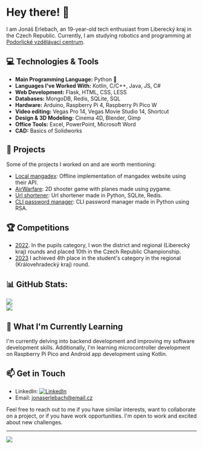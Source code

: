 
# Hey there! 👋

I am Jonáš Erlebach, an 19-year-old tech enthusiast from Liberecký kraj in the Czech Republic. Currently, I am studying robotics and programming at [Podorlické vzdělávací centrum](https://www.sspvc.cz/).
## 💻 Technologies & Tools
- **Main Programming Language:** Python 🐍
- **Languages I've Worked With:** Kotlin, C/C++, Java, JS, C#
- **Web Development:** Flask, HTML, CSS, LESS
- **Databases:** MongoDB, Redis, SQLite, SQL
- **Hardware:** Arduino, Raspberry Pi 4, Raspberry Pi Pico W
- **Video editing:** Vegas Pro 14, Vegas Movie Studio 14, Shortcut
- **Design & 3D Modeling:** Cinema 4D, Blender, Gimp
- **Office Tools:** Excel, PowerPoint, Microsoft Word
- **CAD:** Basics of Solidworks


## 🚀 Projects
Some of the projects I worked on and are worth mentioning:
- [Local mangadex](https://github.com/jonasek369/local-mdx-public): Offline implementation of mangadex website using their API.
- [AirWarfare](https://github.com/jonasek369/Plane-Game): 2D shooter game with planes made using pygame.
- [Url shortener](https://github.com/jonasek369/url-shortener): Url shortener made in Python, SQLite, Redis.
- [CLI password manager](https://github.com/jonasek369/python-password-manager): CLI password manager made in Python using RSA.

## 🏆 Competitions
- [2022](https://www.talentovani.cz/souteze/soutez-v-programovani/archive). In the pupils category, I won the district and regional (Liberecký kraj) rounds and placed 10th in the Czech Republic Championship.
- [2023](https://www.talentovani.cz/souteze/soutez-v-programovani/archive) I achieved 4th place in the student's category in the regional (Královehradecký kraj) round.


## 📊 GitHub Stats:
![](https://github-readme-stats.vercel.app/api?username=jonasek369&theme=dark&hide_border=false&include_all_commits=true&count_private=false)<br/>
![](https://github-readme-stats.vercel.app/api/top-langs/?username=jonasek369&theme=dark&hide_border=false&include_all_commits=true&count_private=false&layout=compact)

## 🌱 What I'm Currently Learning
I'm currently delving into backend development and improving my software development skills. Additionally, I'm learning microcontroller development on Raspberry Pi Pico and Android app development using Kotlin.

## 📫 Get in Touch
- LinkedIn: [![LinkedIn](https://img.shields.io/badge/LinkedIn-%230077B5.svg?logo=linkedin&logoColor=white)](https://linkedin.com/in/jonáš-erlebach-60a8561b4)
- Email: jonaserlebach@email.cz

Feel free to reach out to me if you have similar interests, want to collaborate on a project, or if you have work opportunities. I'm open to work and excited about new challenges.

---
[![](https://visitcount.itsvg.in/api?id=jonasek369&icon=0&color=0)](https://visitcount.itsvg.in)
